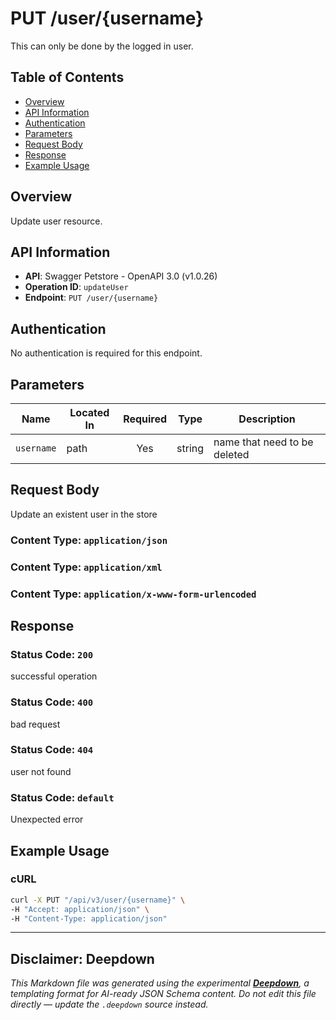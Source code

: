 # PUT /user/{username}

This can only be done by the logged in user.

## Table of Contents

- [Overview](#overview)
- [API Information](#api-information)
- [Authentication](#authentication)
- [Parameters](#parameters)
- [Request Body](#request-body)
- [Response](#response)
- [Example Usage](#example-usage)

## Overview

Update user resource.

## API Information

- **API**: Swagger Petstore - OpenAPI 3.0 (v1.0.26)
- **Operation ID**: `updateUser`
- **Endpoint**: `PUT /user/{username}`

## Authentication

No authentication is required for this endpoint.

## Parameters

| Name | Located In | Required | Type | Description |
|------|------------|:--------:|------|-------------|
| `username` | path | Yes | string | name that need to be deleted |

## Request Body

Update an existent user in the store

### Content Type: `application/json`
### Content Type: `application/xml`
### Content Type: `application/x-www-form-urlencoded`

## Response

### Status Code: `200`

successful operation

### Status Code: `400`

bad request

### Status Code: `404`

user not found

### Status Code: `default`

Unexpected error


## Example Usage

### cURL

```bash
curl -X PUT "/api/v3/user/{username}" \
-H "Accept: application/json" \
-H "Content-Type: application/json"
```

---

## Disclaimer: Deepdown

_This Markdown file was generated using the experimental [**Deepdown**](https://github.com/deepgram/deepdown), a
templating format for AI-ready JSON Schema content._
_Do not edit this file directly — update the `.deepdown` source instead._